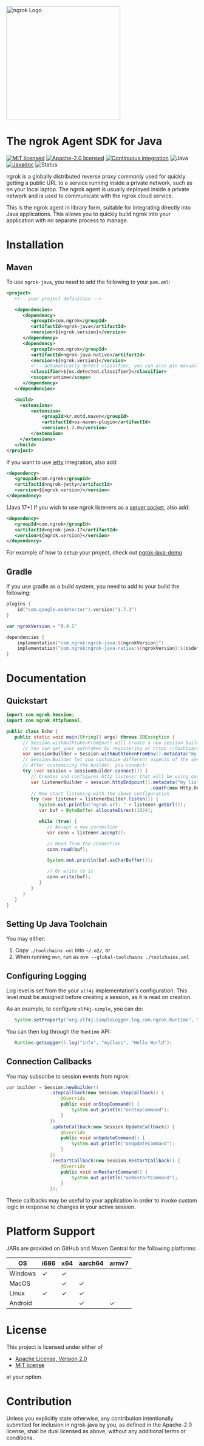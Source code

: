 <p>
  <a href="https://ngrok.com">
    <img src="assets/ngrok.png?raw=true" alt="ngrok Logo" width="300" url="https://ngrok.com" />
  </a>
</p>

# The ngrok Agent SDK for Java

[![MIT licensed][mit-badge]][mit-url]
[![Apache-2.0 licensed][apache-badge]][apache-url]
[![Continuous integration][ci-badge]][ci-url]
![Java](https://img.shields.io/badge/Java-11+-orange)
[![Javadoc](https://img.shields.io/badge/JavaDoc-Online-green)](https://ngrok.github.io/ngrok-java/)
![Status](https://img.shields.io/badge/Status-Beta-yellow)

[mit-badge]: https://img.shields.io/badge/license-MIT-blue.svg
[mit-url]: https://github.com/ngrok/ngrok-rs/blob/main/LICENSE-MIT
[apache-badge]: https://img.shields.io/badge/license-Apache_2.0-blue.svg
[apache-url]: https://github.com/ngrok/ngrok-rs/blob/main/LICENSE-APACHE
[ci-badge]: https://github.com/ngrok/ngrok-java/actions/workflows/ci.yml/badge.svg
[ci-url]: https://github.com/ngrok/ngrok-java/actions/workflows/ci.yml

ngrok is a globally distributed reverse proxy commonly used for quickly getting a public URL to a
service running inside a private network, such as on your local laptop. The ngrok agent is usually
deployed inside a private network and is used to communicate with the ngrok cloud service.

This is the ngrok agent in library form, suitable for integrating directly into Java applications.
This allows you to quickly build ngrok into your application with no separate process to manage.

# Installation

## Maven

To use `ngrok-java`, you need to add the following to your `pom.xml`:

```xml
<project>
   <!-- your project definition -->

   <dependencies>
      <dependency>
         <groupId>com.ngrok</groupId>
         <artifactId>ngrok-java</artifactId>
         <version>${ngrok.version}</version>
      </dependency>
      <dependency>
         <groupId>com.ngrok</groupId>
         <artifactId>ngrok-java-native</artifactId>
         <version>${ngrok.version}</version>
         <!-- automatically detect classifier, you can also pin manually -->
         <classifier>${os.detected.classifier}</classifier>
         <scope>runtime</scope>
      </dependency>
   </dependencies>

   <build>
     <extensions>
         <extension>
             <groupId>kr.motd.maven</groupId>
             <artifactId>os-maven-plugin</artifactId>
             <version>1.7.0</version>
         </extension>
     </extensions>
   </build>
</project>
```

If you want to use [jetty](https://www.eclipse.org/jetty/) integration, also add:

```xml
<dependency>
   <groupId>com.ngrok</groupId>
   <artifactId>ngrok-jetty</artifactId>
   <version>${ngrok.version}</version>
</dependency>
```

(Java 17+) If you wish to use ngrok listeners as a [server socket](https://docs.oracle.com/en/java/javase/17/docs/api/java.base/java/net/ServerSocket.html), also add:

```xml
<dependency>
   <groupId>com.ngrok</groupId>
   <artifactId>ngrok-java-17</artifactId>
   <version>${ngrok.version}</version>
</dependency>
```

For example of how to setup your project, check out [ngrok-java-demo](https://github.com/ngrok/ngrok-java-demo/blob/main/pom.xml)

## Gradle

If you use gradle as a build system, you need to add to your build the following:

```kotlin
plugins {
    id("com.google.osdetector").version("1.7.3")
}

var ngrokVersion = "0.4.1"

dependencies {
    implementation("com.ngrok:ngrok-java:${ngrokVersion}")
    implementation("com.ngrok:ngrok-java-native:${ngrokVersion}:${osdetector.classifier}")
}
```

# Documentation

## Quickstart

```java
import com.ngrok.Session;
import com.ngrok.HttpTunnel;

public class Echo {
   public static void main(String[] args) throws IOException {
      // Session.withAuthtokenFromEnv() will create a new session builder, pulling NGROK_AUTHTOKEN env variable.
      // You can get your authtoken by registering at https://dashboard.ngrok.com
      var sessionBuilder = Session.withAuthtokenFromEnv().metadata("my session");
      // Session.Builder let you customize different aspects of the session, see docs for details.
      // After customizing the builder, you connect:
      try (var session = sessionBuilder.connect()) {
         // Creates and configures http listener that will be using oauth to secure it
         var listenerBuilder = session.httpEndpoint().metadata("my listener")
                                                     .oauth(new Http.OAuthOptions("google")));
         // Now start listening with the above configuration
         try (var listener = listenerBuilder.listen()) {
            System.out.println("ngrok url: " + listener.getUrl());
            var buf = ByteBuffer.allocateDirect(1024);

            while (true) {
               // Accept a new connection
               var conn = listener.accept();

               // Read from the connection
               conn.read(buf);

               System.out.println(buf.asCharBuffer());

               // Or write to it
               conn.write(buf);
            }
         }
      }
   }
}
```

## Setting Up Java Toolchain

You may either:

1. Copy `./toolchains.xml` into `~/.m2/`, or
2. When running `mvn`, run as `mvn --global-toolchains ./toolchains.xml`

## Configuring Logging

Log level is set from the your `slf4j` implementation's configuration. This level must be assigned before creating a session, as it is read on creation.

As an example, to configure `slf4j-simple`, you can do:

```java
   System.setProperty("org.slf4j.simpleLogger.log.com.ngrok.Runtime", "debug");
```

You can then log through the `Runtime` API:

```java
   Runtime.getLogger().log("info", "myClass", "Hello World");
```

## Connection Callbacks

You may subscribe to session events from ngrok:

```java
var builder = Session.newBuilder()
                .stopCallback(new Session.StopCallback() {
                    @Override
                    public void onStopCommand() {
                        System.out.println("onStopCommand");
                    }
                })
                .updateCallback(new Session.UpdateCallback() {
                    @Override
                    public void onUpdateCommand() {
                        System.out.println("onUpdateCommand");
                    }
                })
                .restartCallback(new Session.RestartCallback() {
                    @Override
                    public void onRestartCommand() {
                        System.out.println("onRestartCommand");
                    }
                });
```

These callbacks may be useful to your application in order to invoke custom logic in response to changes in your active session.

# Platform Support

JARs are provided on GitHub and Maven Central for the following platforms:

| OS      | i686 | x64 | aarch64 | armv7 |
| ------- | ---- | --- | ------- | ----- |
| Windows | ✓    | ✓   |         |       |
| MacOS   |      | ✓   | ✓       |       |
| Linux   | ✓    | ✓   | ✓       |       |
| Android |      |     | ✓       | ✓     |

# License

This project is licensed under either of

- [Apache License, Version 2.0](http://www.apache.org/licenses/LICENSE-2.0)
- [MIT license](http://opensource.org/licenses/MIT)

at your option.

# Contribution

Unless you explicitly state otherwise, any contribution intentionally submitted
for inclusion in ngrok-java by you, as defined in the Apache-2.0 license, shall be
dual licensed as above, without any additional terms or conditions.
